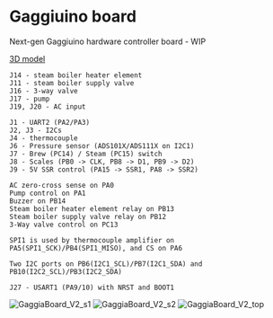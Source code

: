 # Gaggiuino board

Next-gen Gaggiuino hardware controller board - WIP

[3D model](https://github.com/banoz/banoz.github.io/blob/main/repository/stl/GaggiaBoard_V2.stl)

```
J14 - steam boiler heater element
J11 - steam boiler supply valve
J16 - 3-way valve
J17 - pump
J19, J20 - AC input

J1 - UART2 (PA2/PA3)
J2, J3 - I2Cs
J4 - thermocouple
J6 - Pressure sensor (ADS101X/ADS111X on I2C1)
J7 - Brew (PC14) / Steam (PC15) switch
J8 - Scales (PB0 -> CLK, PB8 -> D1, PB9 -> D2)
J9 - 5V SSR control (PA15 -> SSR1, PA8 -> SSR2)

AC zero-cross sense on PA0
Pump control on PA1
Buzzer on PB14
Steam boiler heater element relay on PB13
Steam boiler supply valve relay on PB12
3-Way valve control on PC13

SPI1 is used by thermocouple amplifier on PA5(SPI1_SCK)/PB4(SPI1_MISO), and CS on PA6

Two I2C ports on PB6(I2C1_SCL)/PB7(I2C1_SDA) and PB10(I2C2_SCL)/PB3(I2C2_SDA)

J27 - USART1 (PA9/10) with NRST and BOOT1
```
![GaggiaBoard_V2_s1](https://github.com/banoz/CoffeeHat/blob/main/Hardware/GaggiaBoard_V2/EAGLE/Exports/GaggiaBoard_V2_s1.png)
![GaggiaBoard_V2_s2](https://github.com/banoz/CoffeeHat/blob/main/Hardware/GaggiaBoard_V2/EAGLE/Exports/GaggiaBoard_V2_s2.png)
![GaggiaBoard_V2_top](https://github.com/banoz/CoffeeHat/blob/main/Hardware/GaggiaBoard_V2/EAGLE/Exports/GaggiaBoard_V2_top.png)
